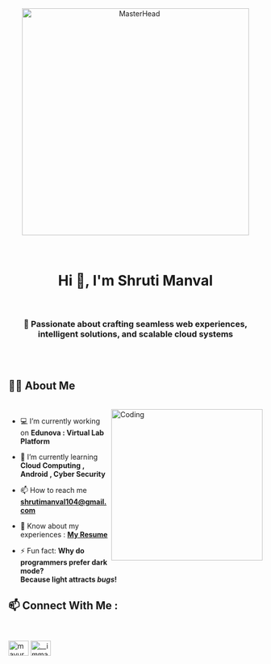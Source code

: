 <!-- Background Section with Gradient -->
<div align="center">
  <a href="https://rishavchanda.io">
    <img src="https://i.pinimg.com/originals/78/5a/1b/785a1b9c359640da6bc9cfe3670b42ba.png" alt="MasterHead" width="450" ">
    
  </a>
</div>

<br/>
<br/>


<h1 align="center">Hi 👋, I'm Shruti Manval</h1>
<br/>

<h3 align="center">🚀 Passionate about crafting seamless web experiences, intelligent solutions, and scalable cloud systems</h3>

<br/><br/>
  ## 🙋‍♂️ About Me
<br/>
<img align="right" alt="Coding" width="300" src="https://i.pinimg.com/originals/c7/15/4b/c7154b20aa547387ea43913c4adcadc9.png">

- 💻 I’m currently working on **Edunova : Virtual Lab Platform**

- 🌱 I’m currently learning **Cloud Computing , Android , Cyber Security**

- 📫 How to reach me **shrutimanval104@gmail.com**

- 📄 Know about my experiences :  [ **My Resume** ]([https://drive.google.com/drive/folders/16qDD7AbTSL9j9NrBbfG1OPJXAi7W1ipB?usp=sharing](https://drive.google.com/file/d/18dUxniu3BNhwbscxrTzEQmHc-yR_544H/view?usp=drivesdk))

- ⚡ Fun fact: **Why do programmers prefer dark mode?**  
 **Because light attracts *bugs*!**



 ## 📫 Connect With Me :
<br/>

  <p align="left">
<a href="www.linkedin.com/in/shruti-manval" target="blank"><img align="center" src="https://raw.githubusercontent.com/rahuldkjain/github-profile-readme-generator/master/src/images/icons/Social/linked-in-alt.svg" alt="mayuresh-muluk" height="30" width="40" /></a>
<a href="https://instagram.com/shruti__m06" target="blank"><img align="center" src="https://raw.githubusercontent.com/rahuldkjain/github-profile-readme-generator/master/src/images/icons/Social/instagram.svg" alt="__immayureshhh" height="30" width="40" /></a>
</p>
<br/>
</div>
